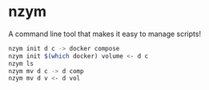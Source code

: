 # nzym
A command line tool that makes it easy to manage scripts!


```bash
nzym init d c -> docker compose
nzym init $(which docker) volume <- d c 
nzym ls
nzym mv d c -> d comp
nzym mv d v <- d vol
```
